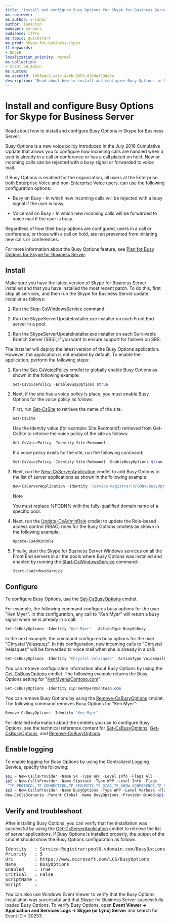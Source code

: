```yaml
---
title: "Install and configure Busy Options for Skype for Business Server"
ms.reviewer: 
ms.author: v-lanac
author: lanachin
manager: serdars
audience: ITPro
ms.topic: quickstart
ms.prod: skype-for-business-itpro
f1.keywords:
- NOCSH
localization_priority: Normal
ms.collection:
- Strat_SB_Admin
ms.custom:
ms.assetid: fb0faac8-ca1c-4abb-9959-d19def294c64
description: "Read about how to install and configure Busy Options in Skype for Business Server."
---
```


# Install and configure Busy Options for Skype for Business Server

Read about how to install and configure Busy Options in Skype for Business Server.

Busy Options is a new voice policy introduced in the July 2016 Cumulative Update that allows you to configure how incoming calls are handled when a user is already in a call or conference or has a call placed on hold. New or incoming calls can be rejected with a busy signal or forwarded to voice mail.

If Busy Options is enabled for the organization, all users at the Enterprise, both Enterprise Voice and non-Enterprise Voice users, can use the following configuration options:

- Busy on Busy - In which new incoming calls will be rejected with a busy signal if the user is busy.

- Voicemail on Busy - In which new incoming calls will be forwarded to voice mail if the user is busy.

Regardless of how their busy options are configured, users in a call or conference, or those with a call on hold, are not prevented from initiating new calls or conferences.

For more information about the Busy Options feature, see [Plan for Busy Options for Skype for Business Server](../../plan-your-deployment/enterprise-voice-solution/busy-options.md).

## Install

Make sure you have the latest version of Skype for Business Server installed and that you have installed the most recent patch. To do this, first stop all services, and then run the Skype for Business Server update installer as follows:

1. Run the Stop-CsWindowsService command.

2. Run the SkypeServerUpdateInstaller.exe installer on each Front End server in a pool.

3. Run the SkypeServerUpdateInstaller.exe installer on each Survivable Branch Server (SBS), if you want to ensure support for failover on SBS.

The installer will deploy the latest version of the Busy Options application. However, the application is not enabled by default. To enable the application, perform the following steps:

1. Run the [Set-CsVoicePolicy](https://docs.microsoft.com/powershell/module/skype/set-csvoicepolicy?view=skype-ps) cmdlet to globally enable Busy Options as shown in the following example:

   ```powershell
   Set-CsVoicePolicy -EnableBusyOptions $true
   ```

2. Next, if the site has a voice policy is place, you must enable Busy Options for the voice policy as follows:

    First, run [Get-CsSite](https://docs.microsoft.com/powershell/module/skype/get-cssite?view=skype-ps) to retrieve the name of the site:

   ```powershell
   Get-CsSite
   ```

    Use the Identity value (for example: Site:Redmond1) retrieved from Get-CsSite to retrieve the voice policy of the site as follows:

   ```powershell
   Get-CsVoicePolicy -Identity Site:Redmond1
   ```

    If a voice policy exists for the site, run the following command:

   ```powershell
   Set-CsVoicePolicy -Identity Site:Redmond1 -EnableBusyOptions $true
   ```

3. Next, run the [New-CsServerApplication](https://docs.microsoft.com/powershell/module/skype/new-csserverapplication?view=skype-ps) cmdlet to add Busy Options to the list of server applications as shown in the following example:

   ```powershell
   New-CsServerApplication -Identity 'Service:Registrar:%FQDN%/BusyOptions' -Uri http://www.microsoft.com/LCS/BusyOptions -Critical $False -Enabled $True -Priority (Get-CsServerApplication -Identity 'Service:Registrar:%FQDN%/UserServices').Priority
   ```

    > [!NOTE]
    > You must replace %FQDN% with the fully-qualified domain name of a specific pool.

4. Next, run the [Update-CsAdminRole](https://docs.microsoft.com/powershell/module/skype/update-csadminrole?view=skype-ps) cmdlet to update the Role-based access control (RBAC) roles for the Busy Options cmdlets as shown in the following example:

   ```powershell
   Update-CsAdminRole
   ```

5. Finally, start the Skype for Business Server Windows services on all the Front End servers in all the pools where Busy Options was installed and enabled by running the [Start-CsWindowsService](https://docs.microsoft.com/powershell/module/skype/start-cswindowsservice?view=skype-ps) command:

   ```powershell
   Start-CsWindowsService
   ```

## Configure

To configure Busy Options, use the [Set-CsBusyOptions](https://technet.microsoft.com/library/8ffbb832-3e55-4d6c-9a7c-5ce2df22de2e.aspx) cmdlet.

For example, the following command configures busy options for the user "Ken Myer". In this configuration, any call to "Ken Myer" will return a busy signal when he is already in a call:

```powershell
Set-CsBusyOptions -Identity "Ken Myer"  -ActionType BusyOnBusy
```

In the next example, the command configures busy options for the user "Chrystal Velasquez". In this configuration, new incoming calls to "Chrystal Velasquez" will be forwarded to voice mail when she is already in a call:

```powershell
Set-CsBusyOptions -Identity "Chrystal Velasquez" -ActionType VoicemailOnBusy
```

You can retrieve configuration information about Busy Options by using the [Get-CsBusyOptions](https://technet.microsoft.com/library/ff0e3b1c-c41d-41e4-9468-0cb057aef9fb.aspx) cmdlet. The following example returns the Busy Options setting for "KenMyer@Contoso.com":

```powershell
Get-CsBusyOptions -Identity sip:KenMyer@Contoso.com
```

You can remove Busy Options by using the [Remove-CsBusyOptions](https://technet.microsoft.com/library/159e5931-10f1-4226-bcc4-38548f88f0d4.aspx) cmdlet. The following command removes Busy Options for "Ken Myer":

```powershell
Remove-CsBusyOptions -Identity "Ken Myer"
```

For detailed information about the cmdlets you use to configure Busy Options, see the technical reference content for [Set-CsBusyOptions](https://technet.microsoft.com/library/8ffbb832-3e55-4d6c-9a7c-5ce2df22de2e.aspx), [Get-CsBusyOptions](https://technet.microsoft.com/library/ff0e3b1c-c41d-41e4-9468-0cb057aef9fb.aspx), and [Remove-CsBusyOptions](https://technet.microsoft.com/library/159e5931-10f1-4226-bcc4-38548f88f0d4.aspx).

## Enable logging

To enable logging for Busy Options by using the Centralized Logging Service, specify the following:

```powershell
$p1 = New-CsClsProvider -Name S4 -Type WPP -Level Info -Flags All
$p2 = New-CsClsProvider -Name Sipstack -Type WPP -Level Info -Flags
 "TF_PROTOCOL,TF_CONNECTION,TF_SECURITY,TF_DIAG,TF_SHOW_CONFERENCE,TF_SHOW_ALLREQUESTS,TF_SHOW_ALLSIPHEADERS" -Role Registrar
$p3 = New-CsClsProvider -Name BusyOptions -Type WPP -Level Verbose -Flags All
New-CsClsScenario -Parent Global -Name BusyOptions -Provider @{Add=$p1,$p2,$p3}
```

## Verify and troubleshoot

After installing Busy Options, you can verify that the installation was successful by using the [Get-CsServerApplication](https://docs.microsoft.com/powershell/module/skype/get-csserverapplication?view=skype-ps) cmdlet to retrieve the list of server applications. If Busy Options is installed properly, the output of the cmdlet should show the Busy Options configuration as follows:

<pre>
Identity   : Service:Registrar:pool0.vdomain.com/BusyOptions
Priority   : 5
Uri        : https://www.microsoft.com/LCS/BusyOptions
Name       : BusyOptions
Enabled    : True
Critical   : False
ScriptName :
Script     :
</pre>

You can also use Windows Event Viewer to verify that the Busy Options installation was successful and that Skype for Business Server successfully loaded Busy Options. To verify Busy Options, open **Event Viewer -\> Application and Services Logs -\> Skype (or Lync) Server** and search for Event ID = 30253.

